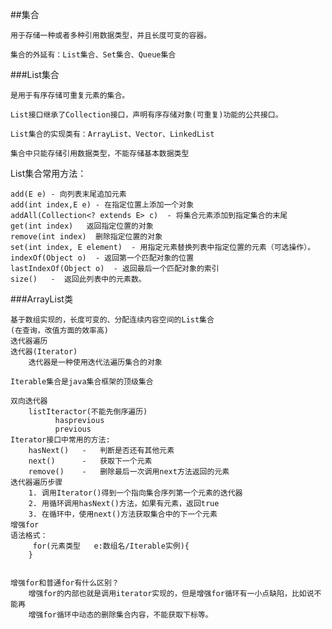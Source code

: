 ##集合

    用于存储一种或者多种引用数据类型，并且长度可变的容器。
               
    集合的外延有：List集合、Set集合、Queue集合

###List集合

    是用于有序存储可重复元素的集合。
    
    List接口继承了Collection接口，声明有序存储对象(可重复)功能的公共接口。
    
    List集合的实现类有：ArrayList、Vector、LinkedList
    
    集合中只能存储引用数据类型，不能存储基本数据类型


 List集合常用方法：

    add(E e) - 向列表末尾追加元素
    add(int index,E e) - 在指定位置上添加一个对象
    addAll(Collection<? extends E> c)  - 将集合元素添加到指定集合的末尾
    get(int index)   返回指定位置的对象
    remove(int index)  删除指定位置的对象
    set(int index, E element)  - 用指定元素替换列表中指定位置的元素（可选操作）。
    indexOf(Object o)  - 返回第一个匹配对象的位置
    lastIndexOf(Object o)  - 返回最后一个匹配对象的索引
    size()   -  返回此列表中的元素数。
###ArrayList类

    基于数组实现的，长度可变的、分配连续内容空间的List集合
    (在查询，改值方面的效率高)
    迭代器遍历
    迭代器(Iterator) 
        迭代器是一种使用迭代法遍历集合的对象
    
    Iterable集合是java集合框架的顶级集合
    
    双向迭代器
        listIteractor(不能先倒序遍历)
              hasprevious
              previous
    Iterator接口中常用的方法:
        hasNext()   -   判断是否还有其他元素
        next()      -   获取下一个元素
        remove()    -   删除最后一次调用next方法返回的元素
    迭代器遍历步骤
        1. 调用Iterator()得到一个指向集合序列第一个元素的迭代器
        2. 用循环调用hasNext()方法，如果有元素，返回true
        3. 在循环中，使用next()方法获取集合中的下一个元素
    增强for
    语法格式：
         for(元素类型   e:数组名/Iterable实例){
        }
    
    
    增强for和普通for有什么区别？
        增强for的内部也就是调用iterator实现的，但是增强for循环有一小点缺陷，比如说不能再
        增强for循环中动态的删除集合内容，不能获取下标等。